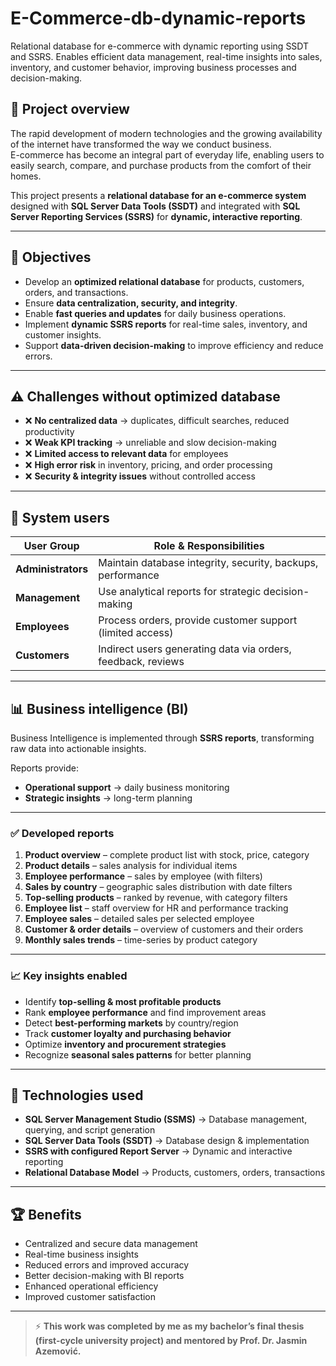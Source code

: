 # E-Commerce-db-dynamic-reports
Relational database for e-commerce with dynamic reporting using SSDT and SSRS. Enables efficient data management, real-time insights into sales, inventory, and customer behavior, improving business processes and decision-making.

## 📌 Project overview
The rapid development of modern technologies and the growing availability of the internet have transformed the way we conduct business.  
E-commerce has become an integral part of everyday life, enabling users to easily search, compare, and purchase products from the comfort of their homes.  

This project presents a **relational database for an e-commerce system** designed with **SQL Server Data Tools (SSDT)** and integrated with **SQL Server Reporting Services (SSRS)** for **dynamic, interactive reporting**.

---

## 🎯 Objectives
- Develop an **optimized relational database** for products, customers, orders, and transactions.  
- Ensure **data centralization, security, and integrity**.  
- Enable **fast queries and updates** for daily business operations.  
- Implement **dynamic SSRS reports** for real-time sales, inventory, and customer insights.  
- Support **data-driven decision-making** to improve efficiency and reduce errors.  

---

## ⚠️ Challenges without optimized database
- ❌ **No centralized data** → duplicates, difficult searches, reduced productivity  
- ❌ **Weak KPI tracking** → unreliable and slow decision-making  
- ❌ **Limited access to relevant data** for employees  
- ❌ **High error risk** in inventory, pricing, and order processing  
- ❌ **Security & integrity issues** without controlled access  

---

## 👥 System users
| User Group       | Role & Responsibilities |
|------------------|--------------------------|
| **Administrators** | Maintain database integrity, security, backups, performance |
| **Management**     | Use analytical reports for strategic decision-making |
| **Employees**      | Process orders, provide customer support (limited access) |
| **Customers**      | Indirect users generating data via orders, feedback, reviews |

---

## 📊 Business intelligence (BI)
Business Intelligence is implemented through **SSRS reports**, transforming raw data into actionable insights.  

Reports provide:  
- **Operational support** → daily business monitoring  
- **Strategic insights** → long-term planning  

---

### ✅ Developed reports
1. **Product overview** – complete product list with stock, price, category  
2. **Product details** – sales analysis for individual items  
3. **Employee performance** – sales by employee (with filters)  
4. **Sales by country** – geographic sales distribution with date filters  
5. **Top-selling products** – ranked by revenue, with category filters  
6. **Employee list** – staff overview for HR and performance tracking  
7. **Employee sales** – detailed sales per selected employee  
8. **Customer & order details** – overview of customers and their orders  
9. **Monthly sales trends** – time-series by product category  

---

### 📈 Key insights enabled
- Identify **top-selling & most profitable products**  
- Rank **employee performance** and find improvement areas  
- Detect **best-performing markets** by country/region  
- Track **customer loyalty and purchasing behavior**  
- Optimize **inventory and procurement strategies**  
- Recognize **seasonal sales patterns** for better planning  

---

## 🚀 Technologies used
- **SQL Server Management Studio (SSMS)** → Database management, querying, and script generation 
- **SQL Server Data Tools (SSDT)** → Database design & implementation  
- **SSRS with configured Report Server** → Dynamic and interactive reporting
- **Relational Database Model** → Products, customers, orders, transactions  

---

## 🏆 Benefits
- Centralized and secure data management  
- Real-time business insights  
- Reduced errors and improved accuracy  
- Better decision-making with BI reports  
- Enhanced operational efficiency  
- Improved customer satisfaction  

---

> ⚡ **This work was completed by me as my bachelor’s final thesis (first-cycle university project) and mentored by Prof. Dr. Jasmin Azemović.**
